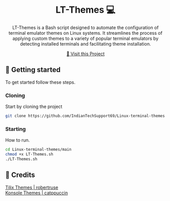 
<h1 align="center" style="font-weight: bold;">LT-Themes 💻</h1>


<p align="center">LT-Themes is a Bash script designed to automate the configuration of terminal emulator themes on Linux systems. It streamlines the process of applying custom themes to a variety of popular terminal emulators by detecting installed terminals and facilitating theme installation.</p>


<p align="center">
<a href="https://github.com/IndianTechSupport69/Linux-terminal-themes">📱 Visit this Project</a>
</p>

<h2 id="started">🚀 Getting started</h2>

To get started follow these steps.

<h3>Cloning</h3>

Start by cloning the project

```bash
git clone https://github.com/IndianTechSupport69/Linux-terminal-themes
```

<h3>Starting</h3>

How to run.

```bash
cd Linux-terminal-themes/main
chmod +x LT-Themes.sh
./LT-Themes.sh
```


<h2 id="started">🌟 Credits</h2>
    <a href="https://github.com/robertruse/Tilix-Themes/tree/master">Tilix Themes | robertruse</a>
    <br>
    <a href="https://github.com/catppuccin/catppuccin">Konsole Themes | catppuccin</a>

